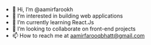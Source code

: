 - 👋 Hi, I’m @aamirfarookh
- 👀 I’m interested in building web applications
- 🌱 I’m currently learning React.Js
- 💞️ I’m looking to collaborate on front-end projects
- 📫 How to reach me at aamirfarooqbhatt@gmail.com

<!---
aamirfarookh/aamirfarookh is a ✨ special ✨ repository because its `README.md` (this file) appears on your GitHub profile.
You can click the Preview link to take a look at your changes.
--->
